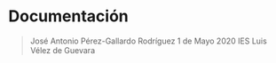 # Documentación
> José Antonio Pérez-Gallardo Rodríguez
> 1 de Mayo 2020
> IES Luis Vélez de Guevara
